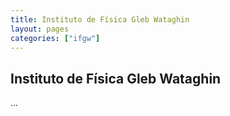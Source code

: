 ```yaml
---
title: Instituto de Física Gleb Wataghin
layout: pages
categories: ["ifgw"]
---
```


## Instituto de Física Gleb Wataghin

...
